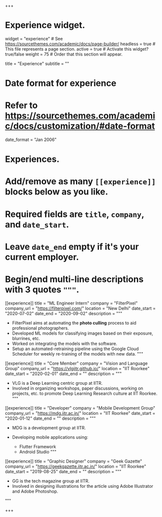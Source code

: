 +++
# Experience widget.
widget = "experience"  # See https://sourcethemes.com/academic/docs/page-builder/
headless = true  # This file represents a page section.
active = true # Activate this widget? true/false
weight = 75  # Order that this section will appear.

title = "Experience"
subtitle = ""
# Date format for experience
#   Refer to https://sourcethemes.com/academic/docs/customization/#date-format
date_format = "Jan 2006"

# Experiences.
#   Add/remove as many `[[experience]]` blocks below as you like.
#   Required fields are `title`, `company`, and `date_start`.
#   Leave `date_end` empty if it's your current employer.
#   Begin/end multi-line descriptions with 3 quotes `"""`.

[[experience]]
  title = "ML Engineer Intern"
  company = "FilterPixel"
  company_url = "https://filterpixel.com/"
  location = "New Delhi"
  date_start = "2020-07-02"
  date_end = "2020-09-02"
  description = """
- FilterPixel aims at automating the **photo culling** process to aid professional photographers.
- Developed ML models for classifying images based on their exposure, blurrines, etc.
- Worked on integrating the models with the software.
- Setup an automated-retraining pipeline using the Google Cloud Scheduler for weekly re-training of the models with new data.
"""

[[experience]]
  title = "Core Member"
  company = "Vision and Language Group"
  company_url = "https://vlgiitr.github.io/"
  location = "IIT Roorkee"
  date_start = "2020-02-01"
  date_end = ""
  description = """
- VLG is a Deep Learning centric group at IITR.
- Involved in organizing workshops, paper discussions, working on projects, etc. to promote Deep Learning Research culture at IIT Roorkee.
"""

[[experience]]
  title = "Developer"
  company = "Mobile Development Group"
  company_url = "https://mdg.iitr.ac.in/"
  location = "IIT Roorkee"
  date_start = "2020-01-12"
  date_end = ""
  description = """
- MDG is a development group at IITR.
- Developing mobile applications using:

	- Flutter Framework
	- Android Studio
"""

[[experience]]
  title = "Graphic Designer"
  company = "Geek Gazette"
  company_url = "https://geekgazette.iitr.ac.in/"
  location = "IIT Roorkee"
  date_start = "2019-08-25"
  date_end = ""
  description = """
- GG is the tech magazine group at IITR.
- Involved in designing illustrations for the article using Adobe Illustrator and Adobe Photoshop.

"""

+++
